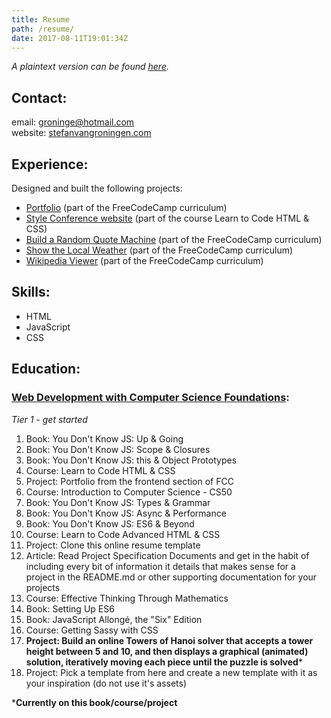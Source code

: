 ```yaml
---
title: Resume
path: /resume/
date: 2017-08-11T19:01:34Z
---
```


*A plaintext version can be found [here](/resume/resume_stefanvangroningen_v1.txt).*

## Contact:

email: groninge@hotmail.com  
website: [stefanvangroningen.com](https://www.stefanvangroningen.com)


## Experience:

Designed and built the following projects:

* [Portfolio](https://www.stefanvangroningen.com/work) (part of the FreeCodeCamp curriculum)
* [Style Conference website](https://groninge01.github.io/styles-conference/) (part of the course Learn to Code HTML & CSS)
* [Build a Random Quote Machine](http://simple-picture.surge.sh) (part of the FreeCodeCamp curriculum)
* [Show the Local Weather](http://ill-fated-circle.surge.sh) (part of the FreeCodeCamp curriculum)
* [Wikipedia Viewer](http://low-hate.surge.sh) (part of the FreeCodeCamp curriculum)


## Skills:

* HTML
* JavaScript
* CSS


## Education:

### [Web Development with Computer Science Foundations](https://github.com/P1xt/p1xt-guides/blob/master/wd-cs.md#web-development-with-computer-science-foundations---comprehensive):

*Tier 1 - get started*

1. Book: You Don't Know JS: Up & Going
1. Book: You Don't Know JS: Scope & Closures
1. Book: You Don't Know JS: this & Object Prototypes
1. Course: Learn to Code HTML & CSS
1. Project: Portfolio from the frontend section of FCC
1. Course: Introduction to Computer Science - CS50
1. Book: You Don't Know JS: Types & Grammar
1. Book: You Don't Know JS: Async & Performance
1. Book: You Don't Know JS: ES6 & Beyond
1. Course: Learn to Code Advanced HTML & CSS
1. Project: Clone this online resume template
1. Article: Read Project Specification Documents and get in the habit of including every bit of information it details that makes sense for a project in the README.md or other supporting documentation for your projects
1. Course: Effective Thinking Through Mathematics
1. Book: Setting Up ES6
1. Book: JavaScript Allongé, the "Six" Edition
1. Course: Getting Sassy with CSS
1. **Project: Build an online Towers of Hanoi solver that accepts a tower height between 5 and 10, and then displays a graphical (animated) solution, iteratively moving each piece until the puzzle is solved***
1. Project: Pick a template from here and create a new template with it as your inspiration (do not use it's assets)

***Currently on this book/course/project**
